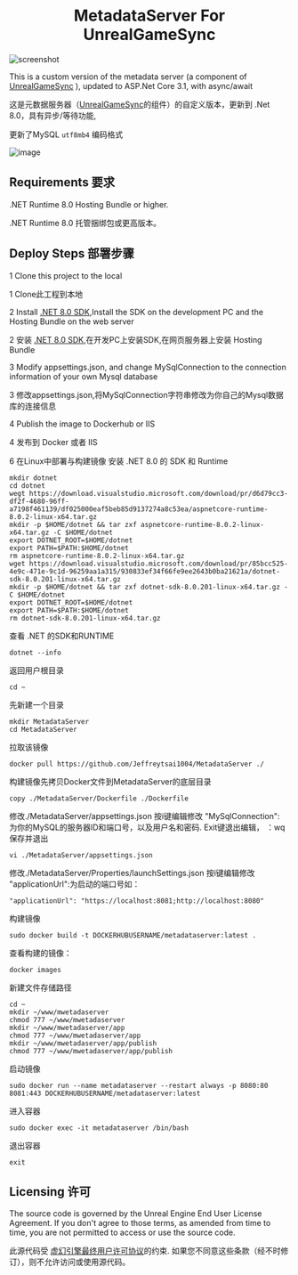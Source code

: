 <h1 align="center">
  <br>
    MetadataServer For UnrealGameSync
  <br>
</h1>

![screenshot](https://docs.unrealengine.com/4.26/Images/ProductionPipelines/DeployingTheEngine/UnrealGameSync/QuickStart/UGSQS_Step1_EndResult-2.webp)

This is a custom version of the metadata server (a component of [UnrealGameSync](https://docs.unrealGameSync.com/en-US/ProductionPipelines/DeployingTheEngine/UnrealGameSync/index.html) ), updated to ASP.Net Core 3.1, with async/await

这是元数据服务器（[UnrealGameSync](https://docs.unrealengine.com/en-US/ProductionPipelines/DeployingTheEngine/UnrealGameSync/index.html)的组件）的自定义版本，更新到 .Net 8.0，具有异步/等待功能, 

更新了MySQL `utf8mb4` 编码格式

![image](https://github.com/Jeffreytsai1004/MetadataServer/assets/109943015/1f89bd0c-0bf0-4947-beb1-e2110a8c7b29)

Requirements
要求
---------------------------
.NET Runtime 8.0 Hosting Bundle or higher.

.NET Runtime 8.0 托管捆绑包或更高版本。

Deploy Steps
部署步骤
---------------------------

1 Clone this project to the local

1 Clone此工程到本地

2 Install [.NET 8.0 SDK](https://dotnet.microsoft.com/zh-cn/download/dotnet/8.0),Install the SDK on the development PC and the Hosting Bundle on the web server

2 安装 [.NET 8.0 SDK](https://dotnet.microsoft.com/zh-cn/download/dotnet/8.0),在开发PC上安装SDK,在网页服务器上安装 Hosting Bundle 

3 Modify appsettings.json, and change MySqlConnection to the connection information of your own Mysql database

3 修改appsettings.json,将MySqlConnection字符串修改为你自己的Mysql数据库的连接信息

4 Publish the image to Dockerhub or IIS

4 发布到 Docker 或者 IIS

6 在Linux中部署与构建镜像 
  安装 .NET 8.0 的 SDK 和 Runtime
  ```
  mkdir dotnet
  cd dotnet
  wegt https://download.visualstudio.microsoft.com/download/pr/d6d79cc3-df2f-4680-96ff-a7198f461139/df025000eaf5beb85d9137274a8c53ea/aspnetcore-runtime-8.0.2-linux-x64.tar.gz
  mkdir -p $HOME/dotnet && tar zxf aspnetcore-runtime-8.0.2-linux-x64.tar.gz -C $HOME/dotnet
  export DOTNET_ROOT=$HOME/dotnet
  export PATH=$PATH:$HOME/dotnet
  rm aspnetcore-runtime-8.0.2-linux-x64.tar.gz
  wget https://download.visualstudio.microsoft.com/download/pr/85bcc525-4e9c-471e-9c1d-96259aa1a315/930833ef34f66fe9ee2643b0ba21621a/dotnet-sdk-8.0.201-linux-x64.tar.gz
  mkdir -p $HOME/dotnet && tar zxf dotnet-sdk-8.0.201-linux-x64.tar.gz -C $HOME/dotnet
  export DOTNET_ROOT=$HOME/dotnet
  export PATH=$PATH:$HOME/dotnet
  rm dotnet-sdk-8.0.201-linux-x64.tar.gz
  ```
  查看 .NET 的SDK和RUNTIME
  ```
  dotnet --info
  ```
  返回用户根目录
  ```
  cd ~
  ```
  先新建一个目录
  ```
  mkdir MetadataServer
  cd MetadataServer
  ```
  拉取该镜像 
  ```
  docker pull https://github.com/Jeffreytsai1004/MetadataServer ./
  ```
  构建镜像先拷贝Docker文件到MetadataServer的底层目录
  ```
  copy ./MetadataServer/Dockerfile ./Dockerfile
  ```
  修改./MetadataServer/appsettings.json 按i键编辑修改 "MySqlConnection": 为你的MySQL的服务器ID和端口号，以及用户名和密码. Exit键退出编辑， ：wq 保存并退出
  ```
  vi ./MetadataServer/appsettings.json
  ```
  修改./MetadataServer/Properties/launchSettings.json 按i键编辑修改 "applicationUrl":为启动的端口号如：
  ```
  "applicationUrl": "https://localhost:8081;http://localhost:8080"
  ```
  构建镜像
  ```
  sudo docker build -t DOCKERHUBUSERNAME/metadataserver:latest .
  ```
  查看构建的镜像：
  ```
  docker images
  ```
  新建文件存储路径
  ```
  cd ~
  mkdir ~/www/mwetadaserver
  chmod 777 ~/www/mwetadaserver
  mkdir ~/www/mwetadaserver/app
  chmod 777 ~/www/mwetadaserver/app
  mkdir ~/www/mwetadaserver/app/publish
  chmod 777 ~/www/mwetadaserver/app/publish
  ```
  启动镜像
  ```
  sudo docker run --name metadataserver --restart always -p 8080:80 8081:443 DOCKERHUBUSERNAME/metadataserver:latest
  ```
  进入容器
  ```
  sudo docker exec -it metadataserver /bin/bash
  ```
  退出容器
  ```
  exit
  ```

Licensing
许可
---------------------------
The source code is governed by the Unreal Engine End User License Agreement. If you don't agree to those terms, as amended from time to time, you are not permitted to access or use the source code.

此源代码受 [虚幻引擎最终用户许可协议](https://www.unrealengine.com/eula)的约束. 如果您不同意这些条款（经不时修订），则不允许访问或使用源代码。
